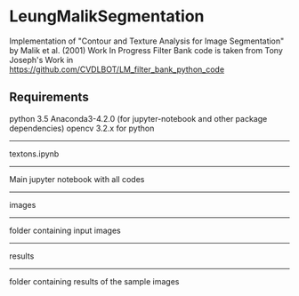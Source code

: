 # LeungMalikSegmentation
Implementation of "Contour and Texture Analysis for Image Segmentation" by Malik et al. (2001)
Work In Progress
Filter Bank code is taken from Tony Joseph's Work in 
https://github.com/CVDLBOT/LM_filter_bank_python_code

Requirements
-------------
python 3.5
Anaconda3-4.2.0 (for jupyter-notebook and other package dependencies)
opencv 3.2.x for python

***************************
textons.ipynb
***************************
Main jupyter notebook with all codes

**************************
images
**************************
folder containing input images

**************************
results
**************************
folder containing results of the sample images
